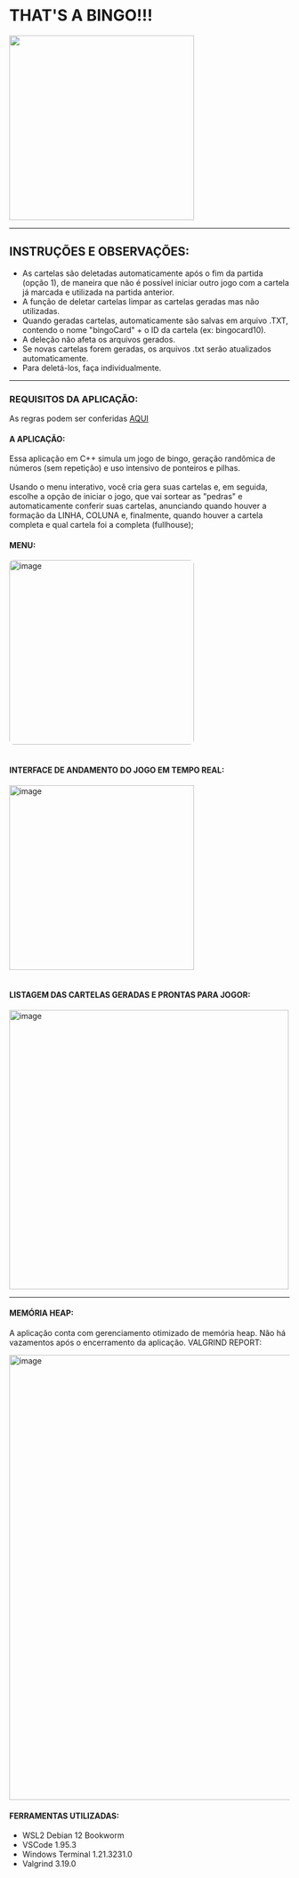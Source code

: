 # THAT'S A BINGO!!!
<img src="https://i.imgflip.com/1rjzbt.jpg" width="332px">

---

## INSTRUÇÕES E OBSERVAÇÕES:
- As cartelas são deletadas automaticamente após o fim da partida (opção 1), de maneira que não é possível iniciar outro jogo com a cartela já marcada e utilizada na partida anterior.
- A função de deletar cartelas limpar as cartelas geradas mas não utilizadas.
- Quando geradas cartelas, automaticamente são salvas em arquivo .TXT, contendo o nome "bingoCard" + o ID da cartela (ex: bingocard10).
- A deleção não afeta os arquivos gerados.
- Se novas cartelas forem geradas, os arquivos .txt serão atualizados automaticamente.
- Para deletá-los, faça individualmente.
  
---

### REQUISITOS DA APLICAÇÃO:
As regras podem ser conferidas [AQUI](https://github.com/julianosantosdev/fatec-ED-thats-a-bingo/blob/main/Projeto.pdf)

#### A APLICAÇÃO:
Essa aplicação em C++ simula um jogo de bingo, geração randômica de números (sem repetição) e uso intensivo de ponteiros e pilhas.
<br>
<br>
Usando o menu interativo, você cria gera suas cartelas e, em seguida, escolhe a opção de iniciar o jogo, que vai sortear as "pedras" e automaticamente conferir suas cartelas, anunciando quando  houver a formação da LINHA, COLUNA e, finalmente, quando houver a cartela completa e qual cartela foi a completa (fullhouse);

#### MENU:
<img width="332px" alt="image" src="https://github.com/user-attachments/assets/3ff5c395-5252-46aa-83c7-749750d44257" style="border-radius:8px">

<br>
<br>

#### INTERFACE DE ANDAMENTO DO JOGO EM TEMPO REAL:
<img width="332px" alt="image" src="https://github.com/user-attachments/assets/1c16402e-3070-4b19-bf6c-6081100a606d">

<br>
<br>

#### LISTAGEM DAS CARTELAS GERADAS E PRONTAS PARA JOGOR:
<img width="502px" alt="image" src="https://github.com/user-attachments/assets/ab79f1b5-1244-4dbd-9b3f-99f9ca1af54f">

---

#### MEMÓRIA HEAP:
A aplicação conta com gerenciamento otimizado de memória heap. Não há vazamentos após o encerramento da aplicação.
VALGRIND REPORT:

<img width="800px" alt="image" src="https://github.com/user-attachments/assets/0adc56ab-1189-455e-8478-9489d258e578">

#### FERRAMENTAS UTILIZADAS:
- WSL2 Debian 12 Bookworm
- VSCode 1.95.3
- Windows Terminal 1.21.3231.0
- Valgrind 3.19.0
